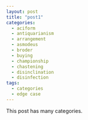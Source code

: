 ```yaml
---
layout: post
title: "post1"
categories:
  - aciform
  - antiquarianism
  - arrangement
  - asmodeus
  - broder
  - buying
  - championship
  - chastening
  - disinclination
  - disinfection
tags:
  - categories
  - edge case
---
```


This post has many categories.